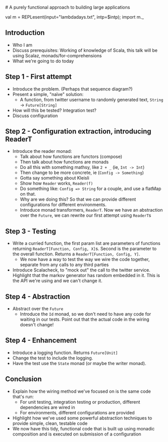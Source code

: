 # A purely functional approach to building large applications

val m = REPLesent(input="lambdadays.txt", intp=$intp); import m._

## Introduction

 * Who I am
 * Discuss prerequisites: Working of knowledge of Scala, this talk will be using Scalaz, monads/for-comprehensions
 * What we're going to do today


## Step 1 - First attempt

 * Introduce the problem. (Perhaps that sequence diagram?)
 * Present a simple, "naïve" solution:
   - A function, from twitter username to randomly generated text, `String` -> `Future[String]`
 * How will this be tested? Integration test?
 * Discuss configuration
 
## Step 2 - Configuration extraction, introducing ReaderT

 * Introduce the reader monad:
   - Talk about how functions are functors (compose)
   - Then talk about how functions are monads
   - Do all this with something mathsy, like `2 + _` (ie, `Int -> Int`)
   - Then change to be more concrete, ie (`Config -> Something`)
   - Gotta say something about Kleisli
   - Show how `Reader` works, `Reader(f)`
   - Do something like: `Config => String` for a couple, and use a flatMap on that.
   - Why are we doing this? So that we can provide different configurations for different environments.
   - Introduce monad transformers, `ReaderT`. Now we have an abstraction over the `Future`, we can rewrite our first attempt using `ReaderT`s
   
## Step 3 - Testing

 * Write a curried function, the first param list are parameters of functions returning `ReaderT[Function, Config, X]`s. Second is the parameter to the overall function. Returns a `ReaderT[Function, Config, Y]`.
   - We now have a way to test the way we wire the code together, separate from any calls to any third parties
 * Introduce Scalacheck, to "mock out" the call to the twitter service. Highlight that the markov generator has random embedded in it. This is the API we're using and we can't change it.  

## Step 4 - Abstraction

 * Abstract over the `Future`
   - Introduce the `Id` monad, so we don't need to have any code for waiting in our tests. Point out that the actual code in the wiring doesn't change!

## Step 4 - Enhancement

 * Introduce a logging function. Returns `Future[Unit]`
 * Change the test to include the logging.
 * Have the test use the `State` monad (or maybe the writer monad).
 
## Conclusion

 * Explain how the wiring method we've focused on is the same code that's run:
   - For unit testing, integration testing or production, different dependencies are wired in
   - For environments, different configurations are provided 
 * Highlight how we've used some powerful abstraction techniques to provide simple, clean, testable code
 * We now have this tidy, functional code that is built up using monadic composition and is executed on submission of a configuration
   